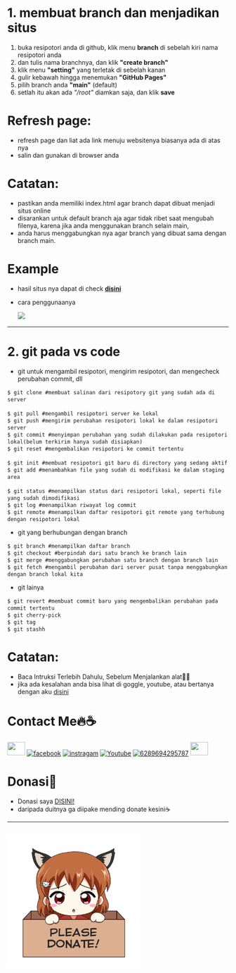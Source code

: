 # **1. membuat branch dan menjadikan situs**

1. buka resipotori anda di github, klik menu <b>branch</b> di sebelah kiri nama resipotori anda
2. dan tulis nama branchnya, dan klik <b>"create branch"</b>
3. klik menu <b>"setting"</b> yang terletak di sebelah kanan
4. gulir kebawah hingga menemukan <b>"GitHub Pages"</b>
5. pilih branch anda <b>"main"</b> (default)
6. setlah itu akan ada <i>"/root"</i> diamkan saja, dan klik <b>save</b>
  
# **Refresh page:**
- refresh page dan liat ada link menuju websitenya biasanya ada di atas nya
- salin dan gunakan di browser anda

# **Catatan:**
- pastikan anda memiliki index.html agar branch dapat dibuat menjadi situs online
- disarankan untuk default branch aja agar tidak ribet saat mengubah filenya, karena jika anda menggunakan branch selain main,
- anda harus menggabungkan nya agar branch yang dibuat sama dengan branch main.

# **Example**
- hasil situs nya dapat di check <b><a href="https://ariafatah0711.github.io/html_aria/" target="blank">disini</a></b>
- cara penggunaanya

  <img float="left" src="https://i.imgur.com/Vyl8cA6.jpeg">

<hr />

# **2. git pada vs code**
- git untuk mengambil resipotori, mengirim resipotori, dan mengecheck perubahan commit, dll
```
$ git clone #membuat salinan dari resipotory git yang sudah ada di server

$ git pull #mengambil resipotori server ke lokal
$ git push #mengirim perubahan resipotori lokal ke dalam resipotori server
$ git commit #menyimpan perubahan yang sudah dilakukan pada resipotori lokal(belum terkirim hanya sudah disiapkan)
$ git reset #mengembalikan resipotori ke commit tertentu

$ git init #membuat resipotori git baru di directory yang sedang aktif
$ git add #menambahkan file yang sudah di modifikasi ke dalam staging area

$ git status #menampilkan status dari resipotori lokal, seperti file yang sudah dimodifikasi
$ git log #menampilkan riwayat log commit
$ git remote #menampilkan daftar resipotori git remote yang terhubung dengan resipotori lokal
```

- git yang berhubungan dengan branch
```
$ git branch #menampilkan daftar branch
$ git checkout #berpindah dari satu branch ke branch lain
$ git merge #menggabungkan perubahan satu branch dengan branch lain
$ git fetch #mengambil perubahan dari server pusat tanpa menggabungkan dengan branch lokal kita
```

- git lainya
```
$ git revert #membuat commit baru yang mengembalikan perubahan pada commit tertentu
$ git cherry-pick
$ git tag
$ git stashh
```

# **Catatan:**
- Baca Intruksi Terlebih Dahulu, Sebelum Menjalankan alat🌸😀
- jika ada kesalahan anda bisa lihat di goggle, youtube, atau bertanya dengan aku <a href="https://wa.me/6289509221496?text=Halo+Bang+Aria" target="blank">disini</a>

# **Contact Me🔥☕**
<p align="left">
<a href="https://www.github.com/ariafatah0711"><img height="30" width="40" src="https://camo.githubusercontent.com/b079fe922f00c4b86f1b724fbc2e8141c468794ce8adbc9b7456e5e1ad09c622/68747470733a2f2f6564656e742e6769746875622e696f2f537570657254696e7949636f6e732f696d616765732f7376672f6769746875622e737667"></a>
<a href="https://fb.com/aria.anom.9" target="blank"><img align="center" src="https://raw.githubusercontent.com/rahuldkjain/github-profile-readme-generator/master/src/images/icons/Social/facebook.svg" alt="facebook" height="30" width="40" /></a>
<a href="https://instagram.com/ariafatahanom" target="blank"><img align="center" src="https://raw.githubusercontent.com/rahuldkjain/github-profile-readme-generator/master/src/images/icons/Social/instagram.svg" alt="instragam" height="30" width="40" /></a>
<a href="https://youtube.com/@juniorgaming8876" target="blank"><img align="center" src="https://raw.githubusercontent.com/rahuldkjain/github-profile-readme-generator/master/src/images/icons/Social/youtube.svg" alt="Youtube" height="30" width="40" /></a>
<a href="https://wa.me/6289509221496?text=Halo+Bang+Aria" target="blank"><img align="center" src="https://raw.githubusercontent.com/rahuldkjain/github-profile-readme-generator/master/src/images/icons/Social/whatsapp.svg" alt="6289694295787" height="30" width="40" /></a>
<a href="https://www.messenger.com/aria.anom.9"><img height="30" width="40" src="https://camo.githubusercontent.com/0b9b5efe8bd5edcdaec78496cf9ddaf6d98cd2b2574e23d5deca0b5e7eae583a/68747470733a2f2f6564656e742e6769746875622e696f2f537570657254696e7949636f6e732f696d616765732f7376672f6d657373656e6765722e737667"></a>

# **Donasi💎**
* Donasi saya <a href="https://saweria.co/ariafatah0711">DISINI!</a>
* daripada duitnya ga diipake mending donate kesini☕
------
  
<a href="https://saweria.co/ariafatah0711"><img src="https://github.com/ariafatah0711/ariafatah0711/raw/main/asset/Donate-Box-PNG.png" alt="donate banh" height="300" width="300"></a>
------
